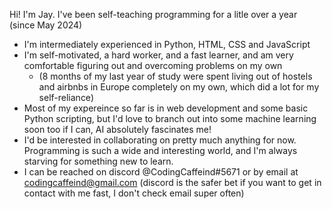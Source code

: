 Hi! I'm Jay. I've been self-teaching programming for a litle over a year (since May 2024)
- I'm intermediately experienced in Python, HTML, CSS and JavaScript
- I'm self-motivated, a hard worker, and a fast learner, and am very comfortable figuring out and overcoming problems on my own
  - (8 months of my last year of study were spent living out of hostels and airbnbs in Europe completely on my own, which did a lot for my self-reliance)
- Most of my expereince so far is in web development and some basic Python scripting, but I'd love to branch out into some machine learning soon too if I can, AI absolutely fascinates me!
- I'd be interested in collaborating on pretty much anything for now. Programming is such a wide and interesting world, and I'm always starving for something new to learn.
- I can be reached on discord @CodingCaffeind#5671 or by email at codingcaffeind@gmail.com (discord is the safer bet if you want to get in contact with me fast, I don't check email super often)

<!---
AlaskanBlueJay/AlaskanBlueJay is a ✨ special ✨ repository because its `README.md` (this file) appears on your GitHub profile.
You can click the Preview link to take a look at your changes.
--->
